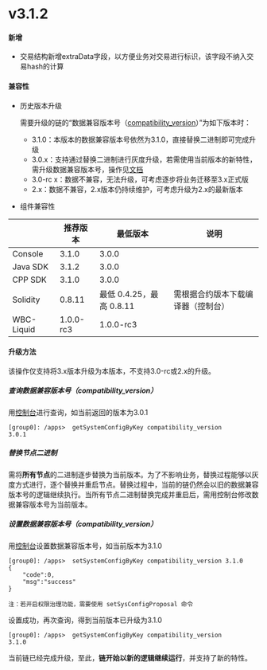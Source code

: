 # v3.1.2

#### 新增

* 交易结构新增extraData字段，以方便业务对交易进行标识，该字段不纳入交易hash的计算

#### 兼容性

* 历史版本升级

  需要升级的链的“数据兼容版本号（[compatibility_version](#id5)）”为如下版本时：

  * 3.1.0：本版本的数据兼容版本号依然为3.1.0，直接替换二进制即可完成升级
  * 3.0.x：支持通过替换二进制进行灰度升级，若需使用当前版本的新特性，需升级数据兼容版本号，操作见[文档](#id5)
  * 3.0-rc x：数据不兼容，无法升级，可考虑逐步将业务迁移至3.x正式版
  * 2.x：数据不兼容，2.x版本仍持续维护，可考虑升级为2.x的最新版本

* 组件兼容性

|            | 推荐版本  | 最低版本                 | 说明                               |
| ---------- | --------- | ------------------------ | ---------------------------------- |
| Console    | 3.1.0     | 3.0.0                    |                                    |
| Java SDK   | 3.1.2     | 3.0.0                    |                                    |
| CPP SDK    | 3.1.0     | 3.0.0                    |                                    |
| Solidity   | 0.8.11    | 最低 0.4.25，最高 0.8.11 | 需根据合约版本下载编译器（控制台） |
| WBC-Liquid | 1.0.0-rc3 | 1.0.0-rc3                |                                    |

#### 升级方法

该操作仅支持将3.x版本升级为本版本，不支持3.0-rc或2.x的升级。

##### 查询数据兼容版本号（compatibility_version）

用[控制台](https://fisco-bcos-doc.readthedocs.io/zh_CN/latest/docs/operation_and_maintenance/console/console_commands.html#getsystemconfigbykey)进行查询，如当前返回的版本为3.0.1

``` 
[group0]: /apps>  getSystemConfigByKey compatibility_version
3.0.1
```

##### 替换节点二进制

需将**所有节点**的二进制逐步替换为当前版本。为了不影响业务，替换过程能够以灰度方式进行，逐个替换并重启节点。替换过程中，当前的链仍然会以旧的数据兼容版本号的逻辑继续执行。当所有节点二进制替换完成并重启后，需用控制台修改数据兼容版本号为当前版本。

##### 设置数据兼容版本号（compatibility_version）

用[控制台](https://fisco-bcos-doc.readthedocs.io/zh_CN/latest/docs/operation_and_maintenance/console/console_commands.html#setsystemconfigbykey)设置数据兼容版本号，如当前版本为3.1.0

```
[group0]: /apps>  setSystemConfigByKey compatibility_version 3.1.0
{
    "code":0,
    "msg":"success"
}

注：若开启权限治理功能，需要使用 setSysConfigProposal 命令
```

设置成功，再次查询，得到当前版本已升级为3.1.0

``` 
[group0]: /apps>  getSystemConfigByKey compatibility_version
3.1.0
```

当前链已经完成升级，至此，**链开始以新的逻辑继续运行**，并支持了新的特性。
